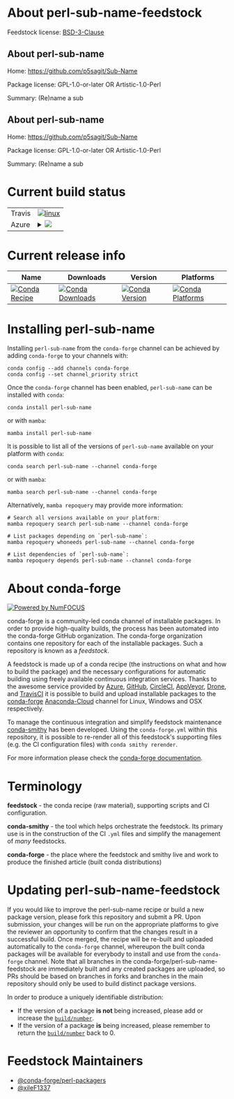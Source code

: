 About perl-sub-name-feedstock
=============================

Feedstock license: [BSD-3-Clause](https://github.com/conda-forge/perl-sub-name-feedstock/blob/main/LICENSE.txt)


About perl-sub-name
-------------------

Home: https://github.com/p5sagit/Sub-Name

Package license: GPL-1.0-or-later OR Artistic-1.0-Perl

Summary: (Re)name a sub

About perl-sub-name
-------------------

Home: https://github.com/p5sagit/Sub-Name

Package license: GPL-1.0-or-later OR Artistic-1.0-Perl

Summary: (Re)name a sub

Current build status
====================


<table><tr>
    <td>Travis</td>
    <td>
      <a href="https://app.travis-ci.com/conda-forge/perl-sub-name-feedstock">
        <img alt="linux" src="https://img.shields.io/travis/com/conda-forge/perl-sub-name-feedstock/main.svg?label=Linux">
      </a>
    </td>
  </tr>
    
  <tr>
    <td>Azure</td>
    <td>
      <details>
        <summary>
          <a href="https://dev.azure.com/conda-forge/feedstock-builds/_build/latest?definitionId=18267&branchName=main">
            <img src="https://dev.azure.com/conda-forge/feedstock-builds/_apis/build/status/perl-sub-name-feedstock?branchName=main">
          </a>
        </summary>
        <table>
          <thead><tr><th>Variant</th><th>Status</th></tr></thead>
          <tbody><tr>
              <td>linux_64</td>
              <td>
                <a href="https://dev.azure.com/conda-forge/feedstock-builds/_build/latest?definitionId=18267&branchName=main">
                  <img src="https://dev.azure.com/conda-forge/feedstock-builds/_apis/build/status/perl-sub-name-feedstock?branchName=main&jobName=linux&configuration=linux%20linux_64_" alt="variant">
                </a>
              </td>
            </tr><tr>
              <td>linux_aarch64</td>
              <td>
                <a href="https://dev.azure.com/conda-forge/feedstock-builds/_build/latest?definitionId=18267&branchName=main">
                  <img src="https://dev.azure.com/conda-forge/feedstock-builds/_apis/build/status/perl-sub-name-feedstock?branchName=main&jobName=linux&configuration=linux%20linux_aarch64_" alt="variant">
                </a>
              </td>
            </tr><tr>
              <td>linux_ppc64le</td>
              <td>
                <a href="https://dev.azure.com/conda-forge/feedstock-builds/_build/latest?definitionId=18267&branchName=main">
                  <img src="https://dev.azure.com/conda-forge/feedstock-builds/_apis/build/status/perl-sub-name-feedstock?branchName=main&jobName=linux&configuration=linux%20linux_ppc64le_" alt="variant">
                </a>
              </td>
            </tr><tr>
              <td>osx_64</td>
              <td>
                <a href="https://dev.azure.com/conda-forge/feedstock-builds/_build/latest?definitionId=18267&branchName=main">
                  <img src="https://dev.azure.com/conda-forge/feedstock-builds/_apis/build/status/perl-sub-name-feedstock?branchName=main&jobName=osx&configuration=osx%20osx_64_" alt="variant">
                </a>
              </td>
            </tr>
          </tbody>
        </table>
      </details>
    </td>
  </tr>
</table>

Current release info
====================

| Name | Downloads | Version | Platforms |
| --- | --- | --- | --- |
| [![Conda Recipe](https://img.shields.io/badge/recipe-perl--sub--name-green.svg)](https://anaconda.org/conda-forge/perl-sub-name) | [![Conda Downloads](https://img.shields.io/conda/dn/conda-forge/perl-sub-name.svg)](https://anaconda.org/conda-forge/perl-sub-name) | [![Conda Version](https://img.shields.io/conda/vn/conda-forge/perl-sub-name.svg)](https://anaconda.org/conda-forge/perl-sub-name) | [![Conda Platforms](https://img.shields.io/conda/pn/conda-forge/perl-sub-name.svg)](https://anaconda.org/conda-forge/perl-sub-name) |

Installing perl-sub-name
========================

Installing `perl-sub-name` from the `conda-forge` channel can be achieved by adding `conda-forge` to your channels with:

```
conda config --add channels conda-forge
conda config --set channel_priority strict
```

Once the `conda-forge` channel has been enabled, `perl-sub-name` can be installed with `conda`:

```
conda install perl-sub-name
```

or with `mamba`:

```
mamba install perl-sub-name
```

It is possible to list all of the versions of `perl-sub-name` available on your platform with `conda`:

```
conda search perl-sub-name --channel conda-forge
```

or with `mamba`:

```
mamba search perl-sub-name --channel conda-forge
```

Alternatively, `mamba repoquery` may provide more information:

```
# Search all versions available on your platform:
mamba repoquery search perl-sub-name --channel conda-forge

# List packages depending on `perl-sub-name`:
mamba repoquery whoneeds perl-sub-name --channel conda-forge

# List dependencies of `perl-sub-name`:
mamba repoquery depends perl-sub-name --channel conda-forge
```


About conda-forge
=================

[![Powered by
NumFOCUS](https://img.shields.io/badge/powered%20by-NumFOCUS-orange.svg?style=flat&colorA=E1523D&colorB=007D8A)](https://numfocus.org)

conda-forge is a community-led conda channel of installable packages.
In order to provide high-quality builds, the process has been automated into the
conda-forge GitHub organization. The conda-forge organization contains one repository
for each of the installable packages. Such a repository is known as a *feedstock*.

A feedstock is made up of a conda recipe (the instructions on what and how to build
the package) and the necessary configurations for automatic building using freely
available continuous integration services. Thanks to the awesome service provided by
[Azure](https://azure.microsoft.com/en-us/services/devops/), [GitHub](https://github.com/),
[CircleCI](https://circleci.com/), [AppVeyor](https://www.appveyor.com/),
[Drone](https://cloud.drone.io/welcome), and [TravisCI](https://travis-ci.com/)
it is possible to build and upload installable packages to the
[conda-forge](https://anaconda.org/conda-forge) [Anaconda-Cloud](https://anaconda.org/)
channel for Linux, Windows and OSX respectively.

To manage the continuous integration and simplify feedstock maintenance
[conda-smithy](https://github.com/conda-forge/conda-smithy) has been developed.
Using the ``conda-forge.yml`` within this repository, it is possible to re-render all of
this feedstock's supporting files (e.g. the CI configuration files) with ``conda smithy rerender``.

For more information please check the [conda-forge documentation](https://conda-forge.org/docs/).

Terminology
===========

**feedstock** - the conda recipe (raw material), supporting scripts and CI configuration.

**conda-smithy** - the tool which helps orchestrate the feedstock.
                   Its primary use is in the construction of the CI ``.yml`` files
                   and simplify the management of *many* feedstocks.

**conda-forge** - the place where the feedstock and smithy live and work to
                  produce the finished article (built conda distributions)


Updating perl-sub-name-feedstock
================================

If you would like to improve the perl-sub-name recipe or build a new
package version, please fork this repository and submit a PR. Upon submission,
your changes will be run on the appropriate platforms to give the reviewer an
opportunity to confirm that the changes result in a successful build. Once
merged, the recipe will be re-built and uploaded automatically to the
`conda-forge` channel, whereupon the built conda packages will be available for
everybody to install and use from the `conda-forge` channel.
Note that all branches in the conda-forge/perl-sub-name-feedstock are
immediately built and any created packages are uploaded, so PRs should be based
on branches in forks and branches in the main repository should only be used to
build distinct package versions.

In order to produce a uniquely identifiable distribution:
 * If the version of a package **is not** being increased, please add or increase
   the [``build/number``](https://docs.conda.io/projects/conda-build/en/latest/resources/define-metadata.html#build-number-and-string).
 * If the version of a package **is** being increased, please remember to return
   the [``build/number``](https://docs.conda.io/projects/conda-build/en/latest/resources/define-metadata.html#build-number-and-string)
   back to 0.

Feedstock Maintainers
=====================

* [@conda-forge/perl-packagers](https://github.com/conda-forge/perl-packagers/)
* [@xileF1337](https://github.com/xileF1337/)

